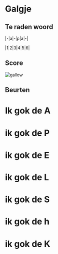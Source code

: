 # Galgje

## Te raden woord


|-|a|-|p|a|-|

|1|2|3|4|5|6|

## Score
![gallow](./images/5.png)

## Beurten
# Ik gok de A
# ik gok de P
# ik gok de E
# ik gok de L
# ik gok de S
# ik gok de h
# ik gok de K